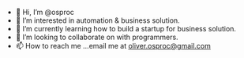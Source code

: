 - 👋 Hi, I’m @osproc
- 👀 I’m interested in automation & business solution.
- 🌱 I’m currently learning how to build a startup for business solution.
- 💞️ I’m looking to collaborate on with programmers.
- 📫 How to reach me ...email me at oliver.osproc@gmail.com

<!---
osproc/osproc is a ✨ special ✨ repository because its `README.md` (this file) appears on your GitHub profile.
You can click the Preview link to take a look at your changes.
--->
